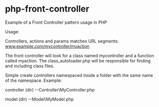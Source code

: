 # php-front-controller
Example of a Front Controller pattern usage in PHP

Usage:

Controllers, actions and params matches URL segments:
www.example.com/mycontroller/myaction

The front controller will look for a class named mycontroller and a function called myaction. The class_autoloader.php will be responsible for finding and including class files.

Simple create controllers namespaced inside a folder with the same name of the namespace. Example:

controller (dir)
--Controller\MyController.php

model (dir)
--Model\MyModel.php
